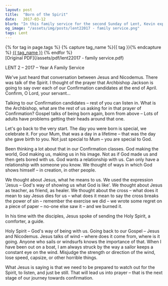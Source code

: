 ```yaml
---
layout: post
title:  "Born of the Spirit"
date:   2017-03-12
blurb: "In this family service for the second Sunday of Lent, Kevin explores the conversation between Jesus and Nicodemus, emphasizing the concept of being 'born again' and the significance of the Holy Spirit. He reflects on the importance of personal relationships with God, symbolized by the prayer of Confirmation. The sermon also touches on understanding Jesus as a teacher, friend, and healer, and the transformative power of the cross."
og_image: "/assets/img/posts/lent22017 - family service.png"
tags: Lent
---    
```

<div class="tag-pills">
  {% for tag in page.tags %}
    {% capture tag_name %}{{ tag }}{% endcapture %}
    <a href="{{ site.baseurl }}/tag/{{ tag_name | slugify }}" class="tag-pill">{{ tag_name }}</a>
  {% endfor %}
</div>
[Original PDF](/assets/pdf/lent22017 - family service.pdf)

LENT 2 – 2017 – Year A
Family Service

We've just heard that conversation between Jesus and Nicodemus. There was talk of the Spirit. I thought of the prayer that Archbishop Jackson is going to say over each of our Confirmation candidates at the end of April. Confirm, O Lord, your servant...

Talking to our Confirmation candidates – rest of you can listen in. What is the Archbishop, what are the rest of us asking for in that prayer of Confirmation? Gospel talks of being born again, born from above – Lots of adults have problems getting their heads around that one.

Let's go back to the very start. The day you were born is special, we celebrate it. For your Mum, that was a day in a lifetime – that was the day she gave birth to you. Not just special to Mum – you are special to God.

Been thinking a lot about that in our Confirmation classes. God making the world, God making us, making us in his image. Not as if God made us and then gets bored with us. God wants a relationship with us. Can only have a relationship with someone you know. We thought of ways in which God shows himself – in creation, in other people.

We thought about Jesus, what he means to us. We used the expression 'Jesus – God's way of showing us what God is like'. We thought about Jesus as teacher, as friend, as healer. We thought about the cross – what does it mean to say Jesus dies for us – what does it mean to say the cross breaks the power of sin – remember the exercise we did – we wrote some regret on a piece of paper – no-one else saw it – and we burned it.

In his time with the disciples, Jesus spoke of sending the Holy Spirit, a comforter, a guide.

Holy Spirit – God's way of being with us. Going back to our Gospel – Jesus and Nicodemus. Jesus talks of wind – where does it come from, where is it going. Anyone who sails or windsurfs knows the importance of that. When I have been out on a boat, I am always struck by the way a sailor keeps a constant eye on the wind. Misjudge the strength or direction of the wind, lose speed, capsize, or other horrible things.

What Jesus is saying is that we need to be prepared to watch out for the Spirit, to listen, and just be still. That will lead us into prayer – that is the next stage of our journey towards confirmation.
